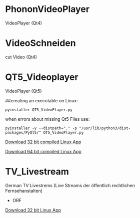 # PhononVideoPlayer
VideoPlayer (Qt4)

# VideoSchneiden
cut Video (Qt4)

# QT5_Videoplayer
VideoPlayer (Qt5)

##creating an executable on Linux:
```
pyinstaller QT5_VideoPlayer.py
```
when errors about missing Qt5 Files use:
```
pyinstaller -y --distpath="." -p "/usr/lib/python3/dist-packages/PyQt5/" QT5_VideoPlayer.py
```
[Download 32 bit compiled Linux App](https://www.dropbox.com/s/66lw4rithsk1789/QT5_VideoPlayer.zip?dl=1)

[Download 64 bit compiled Linux App](https://www.dropbox.com/s/0yxfsgd652b1o7b/QT5_VideoPlayer_64bit.tar.gz?dl=1)

# TV_Livestream
German TV Livestrems
(Live Streams der öffentlich rechtlichen Fernsehanstalten)
+ ORF

[Download 32 bit Linux App](https://www.dropbox.com/s/xneo85waxtz1r09/TV_LiveStream_32bit.tar.gz?dl=1)
